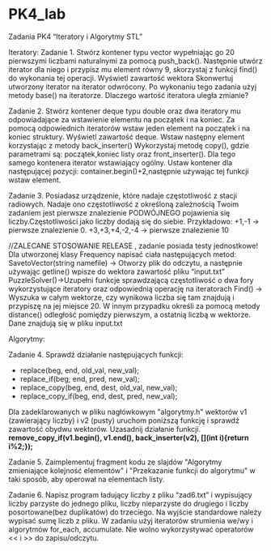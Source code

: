# PK4_lab
Zadania PK4 “Iteratory i Algorytmy STL”

Iteratory:
Zadanie 1.
Stwórz kontener typu vector wypełniając go 20 pierwszymi liczbami naturalnymi za pomocą push_back(). Następnie utwórz iterator dla niego i przypisz mu element równy 9, skorzystaj z funkcji find() do wykonania tej operacji. Wyświetl zawartość wektora
Skonwertuj utworzony iterator na iterator odwrócony. Po wykonaniu tego zadania użyj metody base() na iteratorze. Dlaczego wartość iteratora uległa zmianie?

Zadanie 2.
Stwórz kontener deque typu double oraz dwa iteratory mu odpowiadające za wstawienie elementu na początek i na koniec.
Za pomocą odpowiednich iteratorów wstaw jeden element na początek i na koniec struktury. Wyświetl zawartość deque.
Wstaw następny element korzystając z metody back_inserter()
Wykorzystaj metodę copy(), gdzie parametrami są: początek,koniec listy oraz front_inserter().
Dla tego samego kontenera iterator wstawiający ogólny. Ustaw kontener dla następującej pozycji: container.begin()+2,następnie używając tej funkcji wstaw element.

Zadanie 3.
Posiadasz urządzenie, które nadaje częstotliwość z stacji radiowych. Nadaje ono częstotliwość z określoną zależnością Twoim zadaniem jest pierwsze znalezienie PODWÓJNEGO pojawienia się liczby.Częstotliwości jako liczby dodają się do siebie.
 Przykładowo: +1,-1 -> pierwsze znalezienie 0. 
  +3,+3,+4,-2,-4 -> pierwsze znalezienie 10
  
  //ZALECANE STOSOWANIE RELEASE , zadanie posiada testy jednostkowe! 
Dla utworzonej klasy Frequency napisać ciała następujących metod:
SavetoVector(string namefile) -> Otworzy plik do odczytu, a następnie używając getline() wpisze do wektora zawartość pliku “input.txt”
PuzzleSolver()->Uzupełni funkcje sprawdzającą częstotliwość o dwa fory wykorzystujące iteratory oraz  odpowiednią operację na iteratorach
Find() -> Wyszuka w całym wektorze, czy wynikowa liczba się tam znajdują i przypiszę na jej miejsce 20. W innym przypadku określi  za pomocą metody distance() odległość pomiędzy pierwszym, a ostatnią liczbą w wektorze.
Dane znajdują się w pliku input.txt

Algorytmy:

Zadanie 4.
Sprawdź działanie następujących funkcji:
* replace(beg, end, old_val, new_val);
* replace_if(beg, end, pred, new_val);
* replace_copy(beg, end, dest, old_val, new_val);
* replace_copy_if(beg, end, dest, pred, new_val);

Dla zadeklarowanych w pliku nagłówkowym "algorytmy.h" wektorów v1 (zawierający liczby) 
i v2 (pusty) uruchom poniższą funkcję i sprawdź zawartość obydwu wektorów. 
Uzasadnij działanie funkcji.
**remove_copy_if(v1.begin(), v1.end(), back_inserter(v2), [](int i){return i%2;});**

Zadanie 5.
Zaimplementuj fragment kodu ze slajdów "Algorytmy zmieniające kolejność elementów" i "Przekazanie funkcji do algorytmu" w taki sposób, aby operował na elementach listy.

Zadanie 6.
Napisz program ładujący liczby z pliku “zad6.txt” i wypisujący liczby parzyste do jednego pliku, liczby nieparzyste do drugiego i liczby posortowane(bez duplikatów) do trzeciego. Na wyjście standardowe należy wypisać sumę liczb z pliku.
W zadaniu użyj iteratorów strumienia we/wy i algorytmów for_each, accumulate.
Nie wolno wykorzystywać operatorów << i >> do zapisu/odczytu.
    

